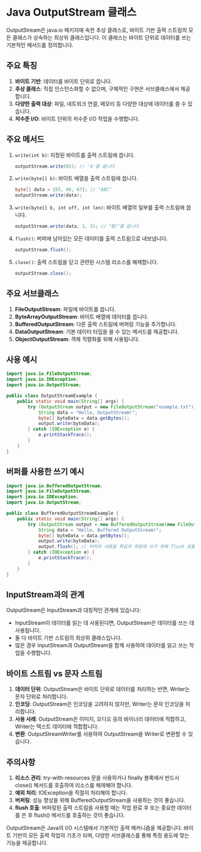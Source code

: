 # Java OutputStream 클래스

OutputStream은 java.io 패키지에 속한 추상 클래스로, 바이트 기반 출력 스트림의 모든 클래스가 상속하는 최상위 클래스입니다. 이 클래스는 바이트 단위로 데이터를 쓰는 기본적인 메서드를 정의합니다.

## 주요 특징

1. **바이트 기반**: 데이터를 바이트 단위로 씁니다.
2. **추상 클래스**: 직접 인스턴스화할 수 없으며, 구체적인 구현은 서브클래스에서 제공합니다.
3. **다양한 출력 대상**: 파일, 네트워크 연결, 메모리 등 다양한 대상에 데이터를 쓸 수 있습니다.
4. **저수준 I/O**: 바이트 단위의 저수준 I/O 작업을 수행합니다.

## 주요 메서드

1. `write(int b)`: 지정된 바이트를 출력 스트림에 씁니다.

   ```java
   outputStream.write(65); // 'A'를 씁니다
   ```

2. `write(byte[] b)`: 바이트 배열을 출력 스트림에 씁니다.

   ```java
   byte[] data = {65, 66, 67}; // "ABC"
   outputStream.write(data);
   ```

3. `write(byte[] b, int off, int len)`: 바이트 배열의 일부를 출력 스트림에 씁니다.

   ```java
   outputStream.write(data, 1, 2); // "BC"를 씁니다
   ```

4. `flush()`: 버퍼에 남아있는 모든 데이터를 출력 스트림으로 내보냅니다.

   ```java
   outputStream.flush();
   ```

5. `close()`: 출력 스트림을 닫고 관련된 시스템 리소스를 해제합니다.

   ```java
   outputStream.close();
   ```

## 주요 서브클래스

1. **FileOutputStream**: 파일에 바이트를 씁니다.
2. **ByteArrayOutputStream**: 바이트 배열에 데이터를 씁니다.
3. **BufferedOutputStream**: 다른 출력 스트림에 버퍼링 기능을 추가합니다.
4. **DataOutputStream**: 기본 데이터 타입을 쓸 수 있는 메서드를 제공합니다.
5. **ObjectOutputStream**: 객체 직렬화를 위해 사용됩니다.

## 사용 예시

```java
import java.io.FileOutputStream;
import java.io.IOException;
import java.io.OutputStream;

public class OutputStreamExample {
    public static void main(String[] args) {
        try (OutputStream output = new FileOutputStream("example.txt")) {
            String data = "Hello, OutputStream!";
            byte[] byteData = data.getBytes();
            output.write(byteData);
        } catch (IOException e) {
            e.printStackTrace();
        }
    }
}
```

## 버퍼를 사용한 쓰기 예시

```java
import java.io.BufferedOutputStream;
import java.io.FileOutputStream;
import java.io.IOException;
import java.io.OutputStream;

public class BufferedOutputStreamExample {
    public static void main(String[] args) {
        try (OutputStream output = new BufferedOutputStream(new FileOutputStream("example.txt"))) {
            String data = "Hello, Buffered OutputStream!";
            byte[] byteData = data.getBytes();
            output.write(byteData);
            output.flush(); // 버퍼의 내용을 확실히 파일에 쓰기 위해 flush 호출
        } catch (IOException e) {
            e.printStackTrace();
        }
    }
}
```

## InputStream과의 관계

OutputStream은 InputStream과 대칭적인 관계에 있습니다:

- InputStream이 데이터를 읽는 데 사용된다면, OutputStream은 데이터를 쓰는 데 사용됩니다.
- 둘 다 바이트 기반 스트림의 최상위 클래스입니다.
- 많은 경우 InputStream과 OutputStream을 함께 사용하여 데이터를 읽고 쓰는 작업을 수행합니다.

## 바이트 스트림 vs 문자 스트림

1. **데이터 단위**: OutputStream은 바이트 단위로 데이터를 처리하는 반면, Writer는 문자 단위로 처리합니다.
2. **인코딩**: OutputStream은 인코딩을 고려하지 않지만, Writer는 문자 인코딩을 처리합니다.
3. **사용 사례**: OutputStream은 이미지, 오디오 등의 바이너리 데이터에 적합하고, Writer는 텍스트 데이터에 적합합니다.
4. **변환**: OutputStreamWriter를 사용하여 OutputStream을 Writer로 변환할 수 있습니다.

## 주의사항

1. **리소스 관리**: try-with-resources 문을 사용하거나 finally 블록에서 반드시 close() 메서드를 호출하여 리소스를 해제해야 합니다.
2. **예외 처리**: IOException을 적절히 처리해야 합니다.
3. **버퍼링**: 성능 향상을 위해 BufferedOutputStream을 사용하는 것이 좋습니다.
4. **flush 호출**: 버퍼링된 출력 스트림을 사용할 때는 작업 완료 후 또는 중요한 데이터를 쓴 후 flush() 메서드를 호출하는 것이 좋습니다.

OutputStream은 Java의 I/O 시스템에서 기본적인 출력 메커니즘을 제공합니다. 바이트 기반의 모든 출력 작업의 기초가 되며, 다양한 서브클래스를 통해 특정 용도에 맞는 기능을 제공합니다.
